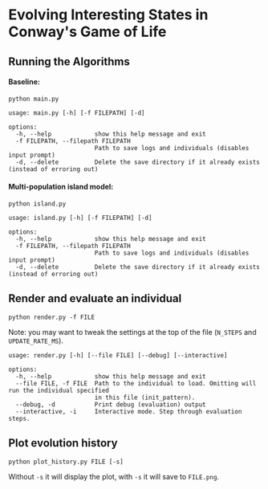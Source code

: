 # Evolving Interesting States in Conway's Game of Life

## Running the Algorithms

#### Baseline:

`python main.py`

```
usage: main.py [-h] [-f FILEPATH] [-d]

options:
  -h, --help            show this help message and exit
  -f FILEPATH, --filepath FILEPATH
                        Path to save logs and individuals (disables input prompt)
  -d, --delete          Delete the save directory if it already exists (instead of erroring out)
```

#### Multi-population island model:

`python island.py`

```
usage: island.py [-h] [-f FILEPATH] [-d]

options:
  -h, --help            show this help message and exit
  -f FILEPATH, --filepath FILEPATH
                        Path to save logs and individuals (disables input prompt)
  -d, --delete          Delete the save directory if it already exists (instead of erroring out)
```

## Render and evaluate an individual

`python render.py -f FILE`

Note: you may want to tweak the settings at the top of the file (`N_STEPS` and `UPDATE_RATE_MS`).

```
usage: render.py [-h] [--file FILE] [--debug] [--interactive]

options:
  -h, --help            show this help message and exit
  --file FILE, -f FILE  Path to the individual to load. Omitting will run the individual specified
                        in this file (init_pattern).
  --debug, -d           Print debug (evaluation) output
  --interactive, -i     Interactive mode. Step through evaluation steps.
```

## Plot evolution history

`python plot_history.py FILE [-s]`

Without `-s` it will display the plot, with `-s` it will save to `FILE.png`.
